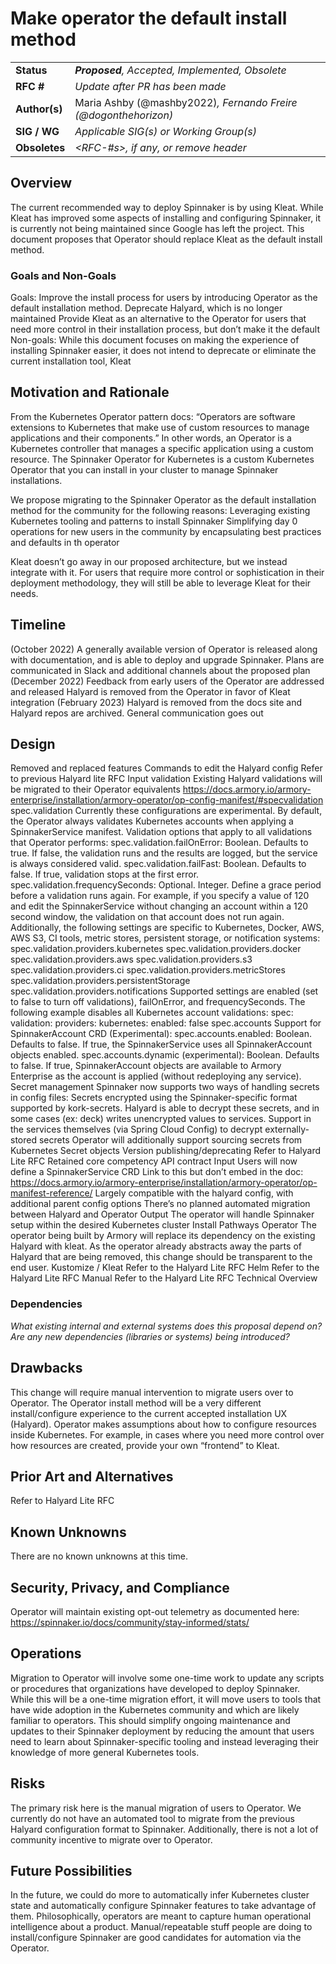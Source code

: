 # Make operator the default install method

| | |
|-|-|
| **Status**     | _**Proposed**, Accepted, Implemented, Obsolete_ |
| **RFC #**      | _Update after PR has been made_ |
| **Author(s)**  | Maria Ashby (@mashby2022)_, Fernando Freire (@dogonthehorizon)_ |
| **SIG / WG**   | _Applicable SIG(s) or Working Group(s)_ |
| **Obsoletes**  | _<RFC-#s>, if any, or remove header_ |

## Overview


The current recommended way to deploy Spinnaker is by using Kleat. While Kleat has improved some aspects of installing and configuring Spinnaker, it is currently not being maintained since Google has left the project. This document proposes that Operator should replace Kleat as the default install method. 

### Goals and Non-Goals

Goals:
Improve the install process for users by introducing Operator as the default installation method.
Deprecate Halyard, which is no longer maintained
Provide Kleat as an alternative to the Operator for users that need more control in their installation process, but don’t make it the default
Non-goals:
While this document focuses on making the experience of installing Spinnaker easier, it does not intend to deprecate or eliminate the current installation tool, Kleat 


## Motivation and Rationale

From the Kubernetes Operator pattern docs: “Operators are software extensions to Kubernetes that make use of custom resources to manage applications and their components.” In other words, an Operator is a Kubernetes controller that manages a specific application using a custom resource. The Spinnaker Operator for Kubernetes is a custom Kubernetes Operator that you can install in your cluster to manage Spinnaker installations.

We propose migrating to the Spinnaker Operator as the default installation method for the community for the following reasons:
Leveraging existing Kubernetes tooling and patterns to install Spinnaker
Simplifying day 0 operations for new users in the community by encapsulating best practices and defaults in th operator

Kleat doesn’t go away in our proposed architecture, but we instead integrate with it. For users that require more control or sophistication in their deployment methodology, they will still be able to leverage Kleat for their needs.

## Timeline

(October 2022)
A generally available version of Operator is released along with documentation, and is able to deploy and upgrade Spinnaker.
Plans are communicated in Slack and additional channels about the proposed plan
(December 2022)
Feedback from early users of the Operator are addressed and released
Halyard is removed from the Operator in favor of Kleat integration
(February  2023)
Halyard is removed from the docs site and Halyard repos are archived.
General communication goes out


## Design

Removed and replaced features
Commands to edit the Halyard config
Refer to previous Halyard lite RFC 
Input validation
Existing Halyard validations will be  migrated to their Operator equivalents
https://docs.armory.io/armory-enterprise/installation/armory-operator/op-config-manifest/#specvalidation
spec.validation
Currently these configurations are experimental. By default, the Operator always validates Kubernetes accounts when applying a SpinnakerService manifest.
Validation options that apply to all validations that Operator performs:
spec.validation.failOnError: Boolean. Defaults to true. If false, the validation runs and the results are logged, but the service is always considered valid.
spec.validation.failFast: Boolean. Defaults to false. If true, validation stops at the first error.
spec.validation.frequencySeconds: Optional. Integer. Define a grace period before a validation runs again. For example, if you specify a value of 120 and edit the SpinnakerService without changing an account within a 120 second window, the validation on that account does not run again.
Additionally, the following settings are specific to Kubernetes, Docker, AWS, AWS S3, CI tools, metric stores, persistent storage, or notification systems:
spec.validation.providers.kubernetes
spec.validation.providers.docker
spec.validation.providers.aws
spec.validation.providers.s3
spec.validation.providers.ci
spec.validation.providers.metricStores
spec.validation.providers.persistentStorage
spec.validation.providers.notifications
Supported settings are enabled (set to false to turn off validations), failOnError, and frequencySeconds.
The following example disables all Kubernetes account validations:
spec:
  validation:
    providers:
      kubernetes:
        enabled: false
spec.accounts
Support for SpinnakerAccount CRD (Experimental):
spec.accounts.enabled: Boolean. Defaults to false. If true, the SpinnakerService uses all SpinnakerAccount objects enabled.
spec.accounts.dynamic (experimental): Boolean. Defaults to false. If true, SpinnakerAccount objects are available to Armory Enterprise as the account is applied (without redeploying any service).
Secret management
Spinnaker now supports two ways of handling secrets in config files:
Secrets encrypted using the Spinnaker-specific format supported by kork-secrets. Halyard is able to decrypt these secrets, and in some cases (ex: deck) writes unencrypted values to services.
Support in the services themselves (via Spring Cloud Config) to decrypt externally-stored secrets
Operator will additionally support sourcing secrets from Kubernetes Secret objects
Version publishing/deprecating
Refer to Halyard Lite RFC 
Retained core competency
API contract
Input
Users will now define a SpinnakerService CRD
Link to this but don’t embed in the doc:
https://docs.armory.io/armory-enterprise/installation/armory-operator/op-manifest-reference/
Largely compatible with the halyard config, with additional parent config options
There’s no planned automated migration between Halyard and Operator
Output
The operator will handle Spinnaker setup within the desired Kubernetes cluster
Install Pathways
Operator
The operator being built by Armory will replace its dependency on the existing Halyard with kleat. As the operator already abstracts away the parts of Halyard that are being removed, this change should be transparent to the end user.
Kustomize / Kleat
Refer to the Halyard Lite RFC
Helm
Refer to the Halyard Lite RFC
Manual
Refer to the Halyard Lite RFC
Technical Overview

### Dependencies

_What existing internal and external systems does this proposal depend on?_
_Are any new dependencies (libraries or systems) being introduced?_

## Drawbacks


This change will require manual intervention to migrate users over to Operator. The Operator install method will be a very different install/configure experience to the current accepted installation UX (Halyard). Operator makes assumptions about how to configure resources inside Kubernetes. For example, in cases where you need more control over how resources are created, provide your own “frontend” to Kleat. 




## Prior Art and Alternatives

Refer to Halyard Lite RFC


## Known Unknowns

There are no known unknowns at this time.


## Security, Privacy, and Compliance

Operator will maintain existing opt-out telemetry as documented here: https://spinnaker.io/docs/community/stay-informed/stats/


## Operations


Migration to Operator will involve some one-time work to update any scripts or procedures that organizations have developed to deploy Spinnaker.
While this will be a one-time migration effort, it will move users to tools that have wide adoption in the Kubernetes community and which are likely familiar to operators. This should simplify ongoing maintenance and updates to their Spinnaker deployment by reducing the amount that users need to learn about Spinnaker-specific tooling and instead leveraging their knowledge of more general Kubernetes tools.


## Risks

The primary risk here is the manual migration of users to Operator. We currently do not have an automated tool to migrate from the previous Halyard configuration format to Spinnaker. Additionally, there is not a lot of community incentive to migrate over to Operator. 


## Future Possibilities

In the future, we  could do more to automatically infer Kubernetes cluster state and automatically configure Spinnaker features to take advantage of them. Philosophically, operators are meant to capture human operational intelligence about a product. Manual/repeatable stuff people are doing to install/configure Spinnaker are good candidates for automation via the Operator.
 
